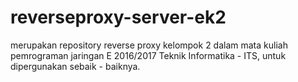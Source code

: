 # reverseproxy-server-ek2
merupakan repository reverse proxy kelompok 2 dalam mata kuliah pemrograman jaringan E 2016/2017 Teknik Informatika - ITS, untuk dipergunakan sebaik - baiknya.
